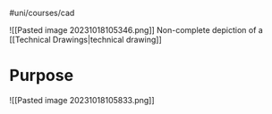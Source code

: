 #uni/courses/cad 

![[Pasted image 20231018105346.png]]
Non-complete depiction of a [[Technical Drawings|technical drawing]]

# Purpose

![[Pasted image 20231018105833.png]]